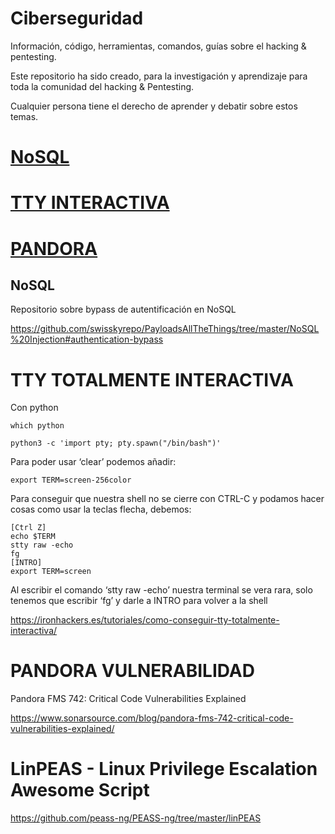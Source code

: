 # Ciberseguridad

Información, código, herramientas, comandos, guías sobre el hacking &amp; pentesting.

Este repositorio ha sido creado, para la investigación y aprendizaje para toda la comunidad del hacking & Pentesting.

Cualquier persona tiene el derecho de aprender y debatir sobre estos temas.

# [NoSQL](https://github.com/D4l1-web/Hacking-Petesting/blob/main/README.md#nosql-1)
# [TTY INTERACTIVA](https://github.com/D4l1-web/Hacking-Petesting/blob/main/README.md#tty-totalmente-interactiva)
# [PANDORA](https://github.com/D4l1-web/Hacking-Petesting/blob/main/README.md#pandora-vulnerabilidad)

## NoSQL

Repositorio sobre bypass de autentificación en NoSQL

https://github.com/swisskyrepo/PayloadsAllTheThings/tree/master/NoSQL%20Injection#authentication-bypass

# TTY TOTALMENTE INTERACTIVA

Con python 
```
which python
```
```
python3 -c 'import pty; pty.spawn("/bin/bash")'
```
Para poder usar ‘clear’ podemos añadir:
```	
export TERM=screen-256color
```
Para conseguir que nuestra shell no se cierre con CTRL-C y podamos hacer cosas como usar la teclas flecha, debemos:
```
[Ctrl Z]
echo $TERM
stty raw -echo
fg
[INTRO]
export TERM=screen
```
Al escribir el comando ‘stty raw -echo’ nuestra terminal se vera rara, solo tenemos que escribir ‘fg’ y darle a INTRO para volver a la shell

https://ironhackers.es/tutoriales/como-conseguir-tty-totalmente-interactiva/

# PANDORA VULNERABILIDAD

Pandora FMS 742: Critical Code Vulnerabilities Explained

https://www.sonarsource.com/blog/pandora-fms-742-critical-code-vulnerabilities-explained/

# LinPEAS - Linux Privilege Escalation Awesome Script

https://github.com/peass-ng/PEASS-ng/tree/master/linPEAS
